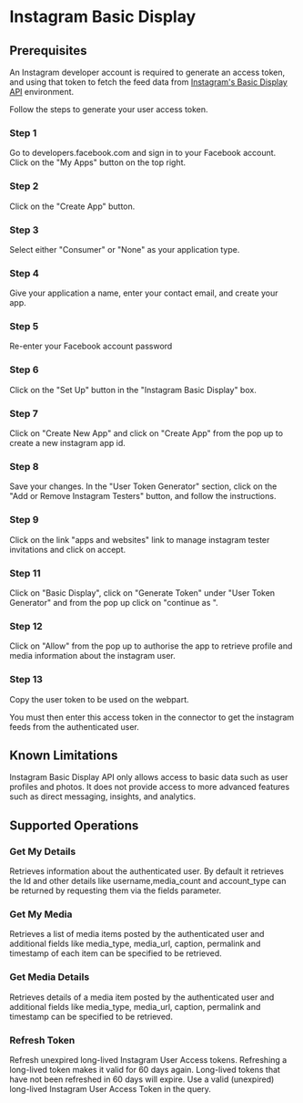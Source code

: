 # Instagram Basic Display

## Prerequisites

An Instagram developer account is required to generate an access token, and using that token to fetch the feed data from [Instagram's Basic Display API](https://developers.facebook.com/docs/instagram-basic-display-api/overview#instagram-user-access-tokens) environment.

Follow the steps to generate your user access token.

### Step 1

Go to developers.facebook.com and sign in to your Facebook account. Click on the "My Apps" button on the top right.

### Step 2

Click on the "Create App" button.

### Step 3

Select either "Consumer" or "None" as your application type.

### Step 4

Give your application a name, enter your contact email, and create your app.

### Step 5

Re-enter your Facebook account password

### Step 6

Click on the "Set Up" button in the "Instagram Basic Display" box.

### Step 7

Click on "Create New App" and click on "Create App" from the pop up to create a new instagram app id.

### Step 8

Save your changes. In the "User Token Generator" section, click on the "Add or Remove Instagram Testers" button, and follow the instructions.

### Step 9

Click on the link "apps and websites" link to manage instagram tester invitations and click on accept.

### Step 11

Click on "Basic Display", click on "Generate Token" under "User Token Generator" and from the pop up click on "continue as <testername>".

### Step 12

Click on "Allow" from the pop up to authorise the app to retrieve profile and media information about the instagram user.

### Step 13

Copy the user token to be used on the webpart.

You must then enter this access token in the connector to get the instagram feeds from the authenticated user.

## Known Limitations
Instagram Basic Display API only allows access to basic data such as user profiles and photos. It does not provide access to more advanced features such as direct messaging, insights, and analytics.

## Supported Operations
### Get My Details
Retrieves information about the authenticated user. By default it retrieves the Id and other details like username,media_count and account_type can be returned by requesting them via the fields parameter.

### Get My Media
Retrieves a list of media items posted by the authenticated user and additional fields like media_type, media_url, caption, permalink and timestamp of each item can be specified to be retrieved.
 
### Get Media Details
Retrieves details of a media item posted by the authenticated user and additional fields like media_type, media_url, caption, permalink and timestamp can be specified to be retrieved.

### Refresh Token
Refresh unexpired long-lived Instagram User Access tokens. Refreshing a long-lived token makes it valid for 60 days again. Long-lived tokens that have not been refreshed in 60 days will expire. Use a valid (unexpired) long-lived Instagram User Access Token in the query.
